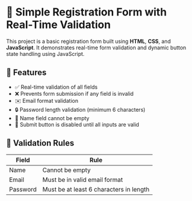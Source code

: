 # 📝 Simple Registration Form with Real-Time Validation

This project is a basic registration form built using **HTML**, **CSS**, and **JavaScript**. It demonstrates real-time form validation and dynamic button state handling using JavaScript.

## 🚀 Features

- ✅ Real-time validation of all fields
- ❌ Prevents form submission if any field is invalid
- ✉️ Email format validation
- 🔒 Password length validation (minimum 6 characters)
- 👤 Name field cannot be empty
- 🔘 Submit button is disabled until all inputs are valid

## 🧪 Validation Rules

| Field     | Rule                                      |
|-----------|-------------------------------------------|
| Name      | Cannot be empty                           |
| Email     | Must be in valid email format             |
| Password  | Must be at least 6 characters in length   |



